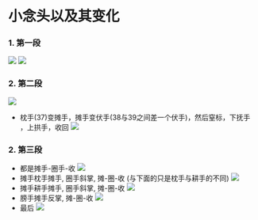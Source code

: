# 小念头以及其变化

### 1. 第一段
![](./1.png)
![](./1_1.png)
### 2. 第二段
![](./2.png)
* 枕手(37)变摊手，摊手变伏手(38与39之间差一个伏手)，然后窒标，下抚手 ，上拱手，收回
![](./2_1.png)
### 2. 第三段
* 都是摊手-圈手-收
![](./3.png)
* 摊手枕手摊手, 圈手斜掌, 摊-圈-收 (与下面的只是枕手与耕手的不同)
![](./3_1.png)
* 摊手耕手摊手, 圈手斜掌, 摊-圈-收
![](./3_2.png)
* 膀手摊手反掌, 摊-圈-收
![](./3_3.png)
* 最后
![](./3_4.png)
